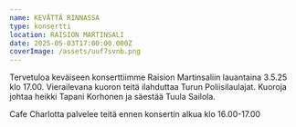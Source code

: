 ```yaml
---
name: KEVÄTTÄ RINNASSA
type: konsertti
location: RAISION MARTINSALI
date: 2025-05-03T17:00:00.000Z
coverImage: /assets/uuf7svnb.png
---
```

Tervetuloa keväiseen konserttiimme Raision Martinsaliin lauantaina 3.5.25 klo 17.00. Vierailevana kuoron teitä ilahduttaa Turun Poliisilaulajat. Kuoroja johtaa heikki Tapani Korhonen ja säestää Tuula Sailola.

Cafe Charlotta palvelee teitä ennen konsertin alkua klo 16.00-17.00